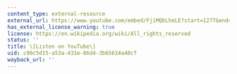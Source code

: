 ```yaml
---
content_type: external-resource
external_url: https://www.youtube.com/embed/FjiMQbLheLE?start=1277&end=1444
has_external_license_warning: true
license: https://en.wikipedia.org/wiki/All_rights_reserved
status: ''
title: \[Listen on YouTube\]
uid: c90c5d15-a53a-431e-86d4-3b65614a40cf
wayback_url: ''
---
```

